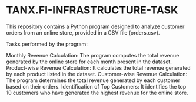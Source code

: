 # TANX.FI-INFRASTRUCTURE-TASK
This repository contains a Python program designed to analyze customer orders from an online store, provided in a CSV file (orders.csv). 

Tasks performed by the program:

Monthly Revenue Calculation: The program computes the total revenue generated by the online store for each month present in the dataset.
Product-wise Revenue Calculation: It calculates the total revenue generated by each product listed in the dataset.
Customer-wise Revenue Calculation: The program determines the total revenue generated by each customer based on their orders.
Identification of Top Customers: It identifies the top 10 customers who have generated the highest revenue for the online store.
